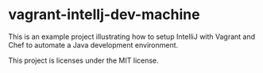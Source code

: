 # vagrant-intellj-dev-machine
This is an example project illustrating how to setup IntelliJ with Vagrant and Chef to automate a Java development environment.

This project is licenses under the MIT license. 
